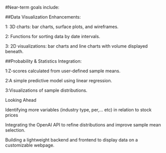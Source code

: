 
#Near-term goals include:

##Data Visualization Enhancements:

  1: 3D charts: bar charts, surface plots, and wireframes.

  2: Functions for sorting data by date intervals.

  3: 2D visualizations: bar charts and line charts with volume displayed beneath.

##Probability & Statistics Integration:

  1:Z-scores calculated from user-defined sample means. 

  2:A simple predictive model using linear regression.

  3:Visualizations of sample distributions.

  
Looking Ahead

  Identifying more variables (industry type, per,... etc) in relation to stock prices 

  Integrating the OpenAI API to refine distributions and improve sample mean selection.

  Building a lightweight backend and frontend to display data on a customizable webpage.

